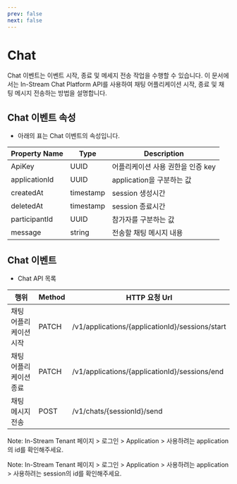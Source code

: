 ```yaml
---
prev: false
next: false
---
```


# Chat

Chat 이벤트는 이벤트 시작, 종료 및 메세지 전송 작업을 수행할 수 있습니다. 이 문서에서는 In-Stream Chat Platform API를 사용하여 채팅 어플리케이션 시작, 종료 및 채팅 메시지 전송하는 방법을 설명합니다.

## Chat 이벤트 속성

-   아래의 표는 Chat 이벤트의 속성입니다.

| Property Name | Type      | Description                       |
| ------------- | --------- | --------------------------------- |
| ApiKey        | UUID      | 어플리케이션 사용 권한을 인증 key |
| applicationId | UUID      | application을 구분하는 값         |
| createdAt     | timestamp | session 생성시간                  |
| deletedAt     | timestamp | session 종료시간                  |
| participantId | UUID      | 참가자를 구분하는 값              |
| message       | string    | 전송할 채팅 메시지 내용           |

## Chat 이벤트
-   Chat API 목록

| 행위                   | Method | HTTP 요청 Url                                   |
| ---------------------- | ------ | ----------------------------------------------- |
| 채팅 어플리케이션 시작 | PATCH  | /v1/applications/{applicationId}/sessions/start |
| 채팅 어플리케이션 종료 | PATCH  | /v1/applications/{applicationId}/sessions/end   |
| 채팅 메시지 전송       | POST   | /v1/chats/{sessionId}/send                      |

Note: In-Stream Tenant 페이지 > 로그인 > Application > 사용하려는 application의 id를 확인해주세요.

Note: In-Stream Tenant 페이지 > 로그인 > Application > 사용하려는 application > 사용하려는 session의 id를 확인해주세요.

